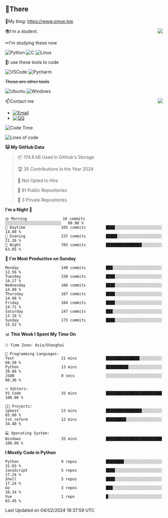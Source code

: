
## 👏There

📰My blog: https://www.smoe.top

<img align="right" src="https://github-readme-stats.vercel.app/api/top-langs/?username=AkashiCoin"/>


📚I'm a student.

✏I'm studying these now

![Python](https://img.shields.io/badge/-Python-blue?style=flat-square&logo=Python&logoColor=fff)
![C](https://img.shields.io/badge/-C-585858?style=flat-square&logo=C&logoColor=fff)
![Linux](https://img.shields.io/badge/-Linux-black?style=flat-square&logo=Linux&logoColor=fff)

🔨I use these tools to code

![VSCode](https://img.shields.io/badge/-VSCode-blue?style=flat-square&logo=visualstudiocode&logoColor=fff)
![Pycharm](https://img.shields.io/badge/-Pycharm-green?style=flat-square&logo=pycharm&logoColor=fff)

 ~~These are other tools~~

![Ubuntu](https://img.shields.io/badge/-Ubuntu-orange?style=flat-square&logo=Ubuntu&logoColor=fff)
![Windows](https://img.shields.io/badge/-Windows-blue?style=flat-square&logo=Windows&logoColor=fff)

<img align="right" src="https://github-readme-stats.vercel.app/api?username=AkashiCoin" />


📫Contact me

* [![Email](https://img.shields.io/badge/Email-l1040186796@gmail.com-1?style=social&logoColor=fff)](mailto:l1040186796@gmail.com)
* [![QQ](https://img.shields.io/badge/QQ-1040186796-1?style=social&logoColor=fff)](tencent://AddContact/?fromId=45&fromSubId=1&subcmd=all&uin=1040186796&website=www.oicqzone.com)

<!--START_SECTION:waka-->
![Code Time](http://img.shields.io/badge/Code%20Time-1%2C123%20hrs%207%20mins-blue)

![Lines of code](https://img.shields.io/badge/From%20Hello%20World%20I%27ve%20Written-269.1%20thousand%20lines%20of%20code-blue)

**🐱 My GitHub Data** 

> 📦 174.8 kB Used in GitHub's Storage 
 > 
> 🏆 35 Contributions in the Year 2024
 > 
> 🚫 Not Opted to Hire
 > 
> 📜 61 Public Repositories 
 > 
> 🔑 3 Private Repositories 
 > 
**I'm a Night 🦉** 

```text
🌞 Morning                10 commits          ░░░░░░░░░░░░░░░░░░░░░░░░░   00.90 % 
🌆 Daytime                165 commits         ████░░░░░░░░░░░░░░░░░░░░░   14.80 % 
🌃 Evening                237 commits         █████░░░░░░░░░░░░░░░░░░░░   21.26 % 
🌙 Night                  703 commits         ████████████████░░░░░░░░░   63.05 % 
```
📅 **I'm Most Productive on Sunday** 

```text
Monday                   140 commits         ███░░░░░░░░░░░░░░░░░░░░░░   12.56 % 
Tuesday                  158 commits         ████░░░░░░░░░░░░░░░░░░░░░   14.17 % 
Wednesday                166 commits         ████░░░░░░░░░░░░░░░░░░░░░   14.89 % 
Thursday                 167 commits         ████░░░░░░░░░░░░░░░░░░░░░   14.98 % 
Friday                   164 commits         ████░░░░░░░░░░░░░░░░░░░░░   14.71 % 
Saturday                 147 commits         ███░░░░░░░░░░░░░░░░░░░░░░   13.18 % 
Sunday                   173 commits         ████░░░░░░░░░░░░░░░░░░░░░   15.52 % 
```


📊 **This Week I Spent My Time On** 

```text
🕑︎ Time Zone: Asia/Shanghai

💬 Programming Languages: 
Text                     21 mins             ███████████████░░░░░░░░░░   60.58 % 
Python                   13 mins             ██████████░░░░░░░░░░░░░░░   39.06 % 
JSON                     0 secs              ░░░░░░░░░░░░░░░░░░░░░░░░░   00.36 % 

🔥 Editors: 
VS Code                  35 mins             █████████████████████████   100.00 % 

🐱‍💻 Projects: 
ipbest                   23 mins             ████████████████░░░░░░░░░   65.60 % 
txt_reform               12 mins             █████████░░░░░░░░░░░░░░░░   34.40 % 

💻 Operating System: 
Windows                  35 mins             █████████████████████████   100.00 % 
```

**I Mostly Code in Python** 

```text
Python                   9 repos             ████████░░░░░░░░░░░░░░░░░   31.03 % 
JavaScript               5 repos             ████░░░░░░░░░░░░░░░░░░░░░   17.24 % 
Shell                    5 repos             ████░░░░░░░░░░░░░░░░░░░░░   17.24 % 
Go                       3 repos             ███░░░░░░░░░░░░░░░░░░░░░░   10.34 % 
Vue                      1 repo              █░░░░░░░░░░░░░░░░░░░░░░░░   03.45 % 
```




 Last Updated on 04/02/2024 18:37:59 UTC
<!--END_SECTION:waka-->
